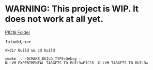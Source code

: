 # WARNING: This project is WIP. It does not work at all yet.

[PIC16 Folder](/lib/target/PIC16)

To build, run:

`mkdir build && cd build`

`cmake .. -DCMAKE_BUILD_TYPE=Debug -DLLVM_EXPERIMENTAL_TARGETS_TO_BUILD=PIC16 -DLLVM_TARGETS_TO_BUILD=`
